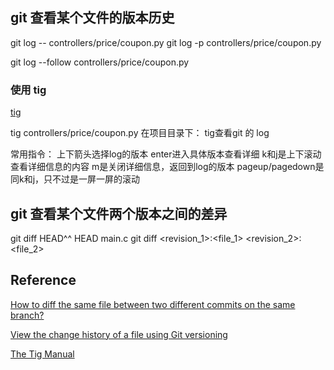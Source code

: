 
## git 查看某个文件的版本历史


git log -- controllers/price/coupon.py
git log -p controllers/price/coupon.py

git log --follow controllers/price/coupon.py


### 使用 tig

[tig](https://github.com/jonas/tig)

tig controllers/price/coupon.py
在项目目录下：
tig查看git 的 log

常用指令：
上下箭头选择log的版本
enter进入具体版本查看详细
k和j是上下滚动查看详细信息的内容
m是关闭详细信息，返回到log的版本
pageup/pagedown是同k和j，只不过是一屏一屏的滚动




## git 查看某个文件两个版本之间的差异

git diff HEAD^^ HEAD main.c
git diff <revision_1>:<file_1> <revision_2>:<file_2>




## Reference

[How to diff the same file between two different commits on the same branch?](http://stackoverflow.com/questions/3338126/how-to-diff-the-same-file-between-two-different-commits-on-the-same-branch)

[View the change history of a file using Git versioning](http://stackoverflow.com/questions/278192/view-the-change-history-of-a-file-using-git-versioning)

[The Tig Manual](http://jonas.nitro.dk/tig/manual.html)



